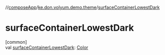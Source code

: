 //[composeApp](../../index.md)/[ke.don.volyum.demo.theme](index.md)/[surfaceContainerLowestDark](surface-container-lowest-dark.md)

# surfaceContainerLowestDark

[common]\
val [surfaceContainerLowestDark](surface-container-lowest-dark.md): [Color](https://developer.android.com/reference/kotlin/androidx/compose/ui/graphics/Color.html)
